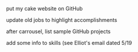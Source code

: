 put my cake website on GitHub

update old jobs to highlight accomplishments

after carrousel, list sample GitHub projects

add some info to skills (see Elliot's email dated 5/19

